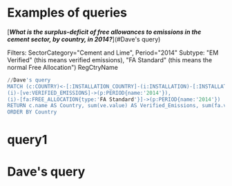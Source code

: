 # Examples of queries



[_**What is the surplus-deficit of free allowances to emissions in the cement sector, by country, in 2014?**_](#Dave's query)

Filters: SectorCategory="Cement and Lime", Period="2014"
Subtype: "EM Verified" (this means verified emissions), "FA Standard" (this means the normal Free Allocation")
RegCtryName

``` sql
//Dave's query
MATCH (c:COUNTRY)<-[:INSTALLATION_COUNTRY]-(i:INSTALLATION)-[:INSTALLATION_SECTOR]->(s:SECTOR{name:'Cement and Lime'}),
(i)-[ve:VERIFIED_EMISSIONS]->(p:PERIOD{name:'2014'}),
(i)-[fa:FREE_ALLOCATION{type:'FA Standard'}]->(p:PERIOD{name:'2014'})
RETURN c.name AS Country, sum(ve.value) AS Verified_Emissions, sum(fa.value) AS Free_Allocations, sum(ve.value) - sum(fa.value) AS Surplus_Deficit
ORDER BY Country
```


# query1
# Dave's query
